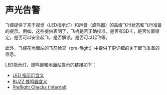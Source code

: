 # 声光告警

飞控提供了基于视觉（LED指示灯）和声音（蜂鸣器）的高级飞行状态和飞行准备的提示。例如，这些提供表明了，飞机是否正确校准，是否有SD卡，是否位置锁定，是否可以安全起飞，是否解锁，是否可以起飞等。

此外，飞控在地面站的飞前检查（pre-flight）中提供了更详细的关于起飞准备的信息。

LED指示灯，蜂鸣器和地面站提示的链接如下：

* [LED 指示灯含义](led_meanings.md)
* [BUZZ 蜂鸣器含义](tunes.md)
* [Preflight Checks (Internal)](../flying/pre_flight_checks.md)
